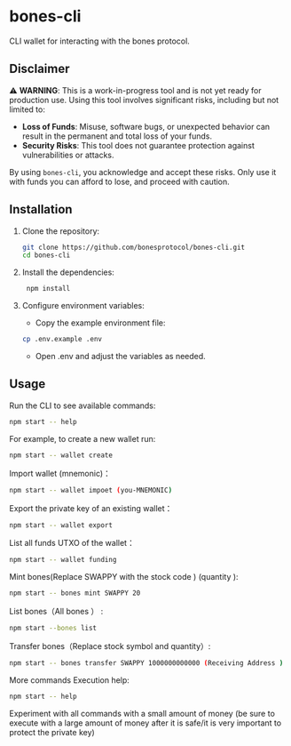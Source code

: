 # bones-cli

CLI wallet for interacting with the bones protocol. 

## Disclaimer

⚠️ **WARNING**: This is a work-in-progress tool and is not yet ready for production use. Using this tool involves significant risks, including but not limited to:

- **Loss of Funds**: Misuse, software bugs, or unexpected behavior can result in the permanent and total loss of your funds.
- **Security Risks**: This tool does not guarantee protection against vulnerabilities or attacks.

By using `bones-cli`, you acknowledge and accept these risks. Only use it with funds you can afford to lose, and proceed with caution.

## Installation

1. Clone the repository:
   ```bash
   git clone https://github.com/bonesprotocol/bones-cli.git
   cd bones-cli
   ```
   
2. Install the dependencies:
   ```bash
    npm install
    ```
   
3.	Configure environment variables:
    - Copy the example environment file:
    ```bash
    cp .env.example .env
    ```
    - Open .env and adjust the variables as needed.

## Usage

Run the CLI to see available commands:

```bash
npm start -- help
```

For example, to create a new wallet run:

```bash
npm start -- wallet create
```

Import wallet (mnemonic)：

```bash
npm start -- wallet impoet (you-MNEMONIC) 
```

Export the private key of an existing wallet：

```bash
npm start -- wallet export
```

List all funds UTXO of the wallet：

```bash
npm start -- wallet funding
```

Mint bones(Replace SWAPPY with the stock code )  (quantity ):

```bash
npm start -- bones mint SWAPPY 20
```

List bones（All bones ） :

```bash
npm start --bones list
```

Transfer bones（Replace stock symbol and quantity）:

```bash
npm start -- bones transfer SWAPPY 1000000000000 (Receiving Address )
```

More commands Execution help:

```bash
npm start -- help
```

Experiment with all commands with a small amount of money (be sure to execute with a large amount of money after it is safe/it is very important to protect the private key)


